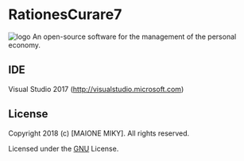 # RationesCurare7
<img src="http://www.maionemiky.it/images/RC.png" alt="logo" /> An open-source software for the management of the personal economy.


## IDE
Visual Studio 2017 (http://visualstudio.microsoft.com)



## License
Copyright 2018 (c) [MAIONE MIKY]. All rights reserved.

Licensed under the [GNU](LICENSE.txt) License.